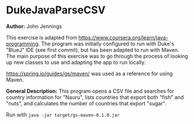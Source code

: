# DukeJavaParseCSV

**Author:** John Jennings

This exercise is adapted from https://www.coursera.org/learn/java-programming. 
The program was initially configured to run with Duke's "BlueJ" IDE (see first commit), but has been adapted to run with Maven. The main purpose of this exercise was to go through the process of looking up new classes to use and adapting the app to run locally.

https://spring.io/guides/gs/maven/ was used as a reference for using Maven.


**General Description:** This program opens a CSV file and searches for country information for "Nauru", lists countries that export both "fish" and "nuts", and calculates the number of countries that export "sugar".


Run with `java -jar target/gs-maven-0.1.0.jar`

